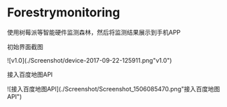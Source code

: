# Forestrymonitoring
使用树莓派等智能硬件监测森林，然后将监测结果展示到手机APP
</p>初始界面截图</p>
![v1.0](./Screenshot/device-2017-09-22-125911.png"v1.0")
</p>接入百度地图API</p>
![接入百度地图API](./Screenshot/Screenshot_1506085470.png"接入百度地图API")
